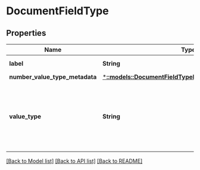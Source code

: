 # DocumentFieldType

## Properties
Name | Type | Description | Notes
------------ | ------------- | ------------- | -------------
**label** | **String** | Descriptive name of this field type. | 
**number_value_type_metadata** | [***::models::DocumentFieldTypeNumberValueTypeMetadata**](DocumentFieldType_numberValueTypeMetadata.md) |  | [optional] 
**value_type** | **String** | The kind of value that can be submitted for this fieldType. It should be either ValueType_Number, ValueType_String, or ValueType_Photo. | 

[[Back to Model list]](../README.md#documentation-for-models) [[Back to API list]](../README.md#documentation-for-api-endpoints) [[Back to README]](../README.md)


